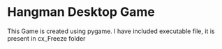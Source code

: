# Hangman Desktop Game

This Game is created using pygame.
I have included executable file, it is present in cx_Freeze folder

